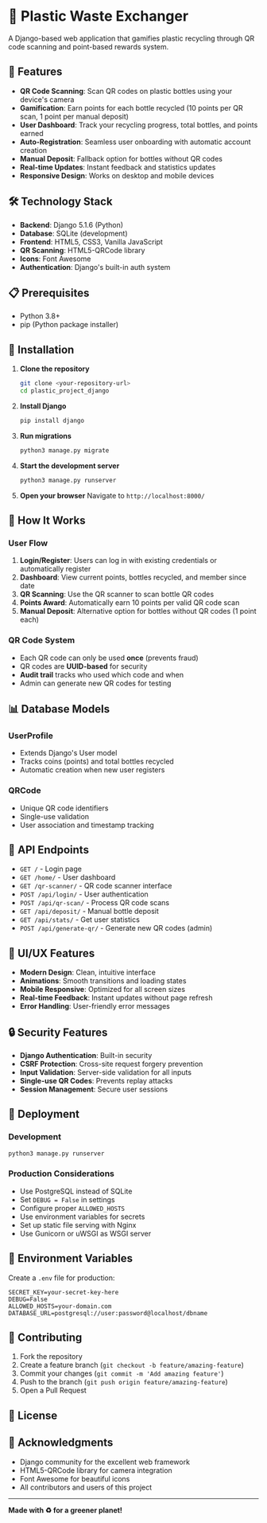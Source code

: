 # 🍃 Plastic Waste Exchanger

A Django-based web application that gamifies plastic recycling through QR code scanning and point-based rewards system.

## 🌟 Features

- **QR Code Scanning**: Scan QR codes on plastic bottles using your device's camera
- **Gamification**: Earn points for each bottle recycled (10 points per QR scan, 1 point per manual deposit)
- **User Dashboard**: Track your recycling progress, total bottles, and points earned
- **Auto-Registration**: Seamless user onboarding with automatic account creation
- **Manual Deposit**: Fallback option for bottles without QR codes
- **Real-time Updates**: Instant feedback and statistics updates
- **Responsive Design**: Works on desktop and mobile devices

## 🛠️ Technology Stack

- **Backend**: Django 5.1.6 (Python)
- **Database**: SQLite (development)
- **Frontend**: HTML5, CSS3, Vanilla JavaScript
- **QR Scanning**: HTML5-QRCode library
- **Icons**: Font Awesome
- **Authentication**: Django's built-in auth system

## 📋 Prerequisites

- Python 3.8+
- pip (Python package installer)

## 🚀 Installation

1. **Clone the repository**
   ```bash
   git clone <your-repository-url>
   cd plastic_project_django
   ```

2. **Install Django**
   ```bash
   pip install django
   ```

3. **Run migrations**
   ```bash
   python3 manage.py migrate
   ```

4. **Start the development server**
   ```bash
   python3 manage.py runserver
   ```

5. **Open your browser**
   Navigate to `http://localhost:8000/`

## 🎯 How It Works

### User Flow
1. **Login/Register**: Users can log in with existing credentials or automatically register
2. **Dashboard**: View current points, bottles recycled, and member since date
3. **QR Scanning**: Use the QR scanner to scan bottle QR codes
4. **Points Award**: Automatically earn 10 points per valid QR code scan
5. **Manual Deposit**: Alternative option for bottles without QR codes (1 point each)

### QR Code System
- Each QR code can only be used **once** (prevents fraud)
- QR codes are **UUID-based** for security
- **Audit trail** tracks who used which code and when
- Admin can generate new QR codes for testing

## 📊 Database Models

### UserProfile
- Extends Django's User model
- Tracks coins (points) and total bottles recycled
- Automatic creation when new user registers

### QRCode
- Unique QR code identifiers
- Single-use validation
- User association and timestamp tracking

## 🔌 API Endpoints

- `GET /` - Login page
- `GET /home/` - User dashboard
- `GET /qr-scanner/` - QR code scanner interface
- `POST /api/login/` - User authentication
- `POST /api/qr-scan/` - Process QR code scans
- `GET /api/deposit/` - Manual bottle deposit
- `GET /api/stats/` - Get user statistics
- `POST /api/generate-qr/` - Generate new QR codes (admin)

## 🎨 UI/UX Features

- **Modern Design**: Clean, intuitive interface
- **Animations**: Smooth transitions and loading states
- **Mobile Responsive**: Optimized for all screen sizes
- **Real-time Feedback**: Instant updates without page refresh
- **Error Handling**: User-friendly error messages

## 🔒 Security Features

- **Django Authentication**: Built-in security
- **CSRF Protection**: Cross-site request forgery prevention
- **Input Validation**: Server-side validation for all inputs
- **Single-use QR Codes**: Prevents replay attacks
- **Session Management**: Secure user sessions

## 🚀 Deployment

### Development
```bash
python3 manage.py runserver
```

### Production Considerations
- Use PostgreSQL instead of SQLite
- Set `DEBUG = False` in settings
- Configure proper `ALLOWED_HOSTS`
- Use environment variables for secrets
- Set up static file serving with Nginx
- Use Gunicorn or uWSGI as WSGI server

## 📝 Environment Variables

Create a `.env` file for production:
```env
SECRET_KEY=your-secret-key-here
DEBUG=False
ALLOWED_HOSTS=your-domain.com
DATABASE_URL=postgresql://user:password@localhost/dbname
```

## 🤝 Contributing

1. Fork the repository
2. Create a feature branch (`git checkout -b feature/amazing-feature`)
3. Commit your changes (`git commit -m 'Add amazing feature'`)
4. Push to the branch (`git push origin feature/amazing-feature`)
5. Open a Pull Request

## 📄 License


## 🙏 Acknowledgments

- Django community for the excellent web framework
- HTML5-QRCode library for camera integration
- Font Awesome for beautiful icons
- All contributors and users of this project



---

**Made with ♻️ for a greener planet!**
